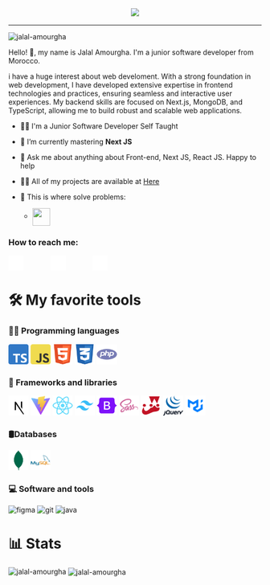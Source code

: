 <div align="center">
  <img src="https://media.discordapp.net/attachments/584650557688512533/1262182993913581609/jalal-ezgif.com-resize.gif?ex=66aa1a43&is=66a8c8c3&hm=16c48c8500bf2864b7b45b260eb9ecfcf3e2ac9b3c292125d19b87e20bd986ac&=" width="60%" />
 </div>

<hr>
<p align="left"> <img src="https://komarev.com/ghpvc/?username=jalal-amourgha&label=Profile%20views&color=0e75b6&style=flat" alt="jalal-amourgha" /> </p>
<p>Hello! 👋, my name is <strogn>Jalal Amourgha</strogn>. I'm a junior software developer from Morocco.</p>

<p>i have a huge interest about web develoment. With a strong foundation in web development, I have developed extensive expertise in frontend technologies and practices, ensuring seamless and interactive user experiences. My backend skills are focused on Next.js, MongoDB, and TypeScript, allowing me to build robust and scalable web applications.</p>

- 👨‍🎓 I'm a Junior Software Developer Self Taught

- 🌱 I’m currently mastering **Next JS**

- 💬 Ask me about anything about Front-end, Next JS, React JS. Happy to help

- 👨‍💻 All of my projects are available at [Here](https://jalal-amourgha.github.io/Portfolio/)

- 💪 This is where solve problems:
  - <a href="https://www.codewars.com/users/Jalal_Amr" target="_blank"><img align="center" src="https://assets-global.website-files.com/62e95dddfb380a0e61193e7d/6363e7db70db732290fa3db6_logo-256.png" width="35" height="35"/></a>

<h3 align="left">How to reach me:</h3>
<p align="left">
<a href="https://linkedin.com/in/jalal-amourgha" target="_blank" ><img align="center" src="https://raw.githubusercontent.com/Jalal-Amourgha/Jalal-Amourgha/main/icons/icon1.png" alt="jalal-amourgha" height="30" width="30" /></a>
<a href="https://twitter.com/amr_jalal22"  style="margin: 0px 50px"><img align="center" src="https://raw.githubusercontent.com/Jalal-Amourgha/Jalal-Amourgha/main/icons/icon2.png" height="30" width="30" /></a>
<a href="https://instagram.com/amr___jalal"  target="_blank"><img align="center" src="https://raw.githubusercontent.com/Jalal-Amourgha/Jalal-Amourgha/main/icons/icon3.png" alt="amr___jalal" height="30" width="30" /></a>
</p>

<h1>🛠️ My favorite tools</h1>

<h3 align="left">👨‍💻 Programming languages</h3>
<p align="left">
<a> <img src="https://raw.githubusercontent.com/Jalal-Amourgha/Jalal-Amourgha/main/icons/icon16.png" alt="typescript" width="40" height="40"/> </a>
<a> <img src="https://raw.githubusercontent.com/Jalal-Amourgha/Jalal-Amourgha/main/icons/icon6.png" alt="javascript" width="40" height="40"/> </a> 
<a> <img src="https://raw.githubusercontent.com/Jalal-Amourgha/Jalal-Amourgha/main/icons/icon4.png" alt="javascript" width="40" height="40"/> </a> 
<a> <img src="https://raw.githubusercontent.com/Jalal-Amourgha/Jalal-Amourgha/main/icons/icon5.png" alt="CSS" width="40" height="40"/> </a>
<a> <img src="https://raw.githubusercontent.com/Jalal-Amourgha/Jalal-Amourgha/main/icons/icon9.png" alt="php" width="40" height="40"/> </a>


</p>

<h3 align="left">🚀 Frameworks and libraries</h3>
<p align="left">
<a target="#"> <img src="https://raw.githubusercontent.com/Jalal-Amourgha/Jalal-Amourgha/main/icons/icon17.png" alt="react" width="40" height="40"/> </a>
<a> <img src="https://raw.githubusercontent.com/Jalal-Amourgha/Jalal-Amourgha/main/icons/icon13.png" alt="php" width="40" height="40"/> </a>
<a> <img src="https://raw.githubusercontent.com/Jalal-Amourgha/Jalal-Amourgha/main/icons/icon14.png" alt="typescript" width="40" height="40"/> </a>
<a> <img src="https://raw.githubusercontent.com/Jalal-Amourgha/Jalal-Amourgha/main/icons/icon15.png" alt="javascript" width="40" height="40"/> </a> 
  <a> <img src="https://raw.githubusercontent.com/Jalal-Amourgha/Jalal-Amourgha/main/icons/icon7.png" alt="javascript" width="40" height="40"/> </a> 
<a> <img src="https://raw.githubusercontent.com/Jalal-Amourgha/Jalal-Amourgha/main/icons/icon10.png" alt="php" width="40" height="40"/> </a>
<a> <img src="https://raw.githubusercontent.com/Jalal-Amourgha/Jalal-Amourgha/main/icons/icon11.png" alt="php" width="40" height="40"/> </a>
<a> <img src="https://raw.githubusercontent.com/Jalal-Amourgha/Jalal-Amourgha/main/icons/icon12.png" alt="php" width="40" height="40"/> </a>
<a> <img src="https://raw.githubusercontent.com/Jalal-Amourgha/Jalal-Amourgha/main/icons/icon19.png" alt="php" width="40" height="40"/> </a>
</p>

<h3 align="left">🛢Databases</h3>
<p align="left">
<a><img src="https://raw.githubusercontent.com/Jalal-Amourgha/Jalal-Amourgha/main/icons/icon18.png" width="40" height="40"/> </a>
<a><img src="https://raw.githubusercontent.com/Jalal-Amourgha/Jalal-Amourgha/main/icons/icon20.png" width="40" height="40"/> </a>

<h3 align="left">💻 Software and tools</h3>
<p align="left">
<a><img src="https://www.vectorlogo.zone/logos/figma/figma-icon.svg" alt="figma" width="40" height="40"/> </a>
<a><img src="https://www.vectorlogo.zone/logos/git-scm/git-scm-icon.svg" alt="git" width="40" height="40"/> </a> 
<a><img src="https://upload.wikimedia.org/wikipedia/commons/thumb/9/9a/Visual_Studio_Code_1.35_icon.svg/512px-Visual_Studio_Code_1.35_icon.svg.png" alt="java" width="40" height="40"/> </a>
</p>

<h1>📊 Stats</h1>

<p><img align="left" src="https://github-readme-stats.vercel.app/api/top-langs?username=jalal-amourgha&show_icons=true&locale=en&layout=compact" alt="jalal-amourgha" /></p>
<p>&nbsp;<img align="center" src="https://github-readme-stats.vercel.app/api?username=jalal-amourgha&show_icons=true&locale=en" alt="jalal-amourgha" /></p>
